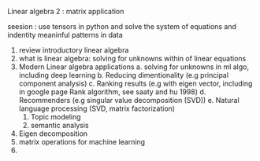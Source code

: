 Linear algebra 2 : matrix application

seesion : use tensors  in python and solve the system of equations and indentity meaninful patterns in data 

1. review introductory linear algebra
  1. what is linear algebra: solving for unknowns within of linear equations
  2. Modern Linear algebra applications
    a. solving for unknowns in ml algo, including deep learning
    b. Reducing dimentionality (e.g principal component analysis)
    c. Ranking results (e.g with eigen vector, including in google page Rank algorithm, see saaty and hu 1998)
    d. Recommenders (e.g singular value decomposition (SVD))
    e. Natural language processing (SVD, matrix factorization)
      1. Topic modeling
      2. semantic analysis
4. Eigen decomposition
5. matrix operations for machine learning
6. 


